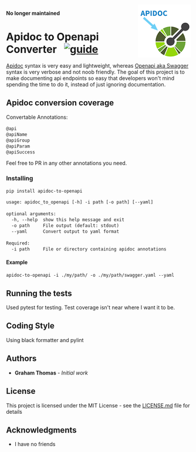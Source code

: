 <img src="docs/apidoc-to-openapi_144px.png" align="right" />

__No longer maintained__

# Apidoc to Openapi Converter &nbsp; [![guide](https://img.shields.io/pypi/v/apidoc-to-openapi)](https://github.com/grahammthomas/apidoc_to_openapi)

[Apidoc](http://apidocjs.com/) syntax is very easy and lightweight, whereas [Openapi aka Swagger](https://swagger.io/docs/specification/about/) syntax is very verbose and not noob friendly. The goal of this project is to make documenting api endpoints so easy that developers won't mind spending the time to do it, instead of just ignoring documentation.

## Apidoc conversion coverage

Convertable Annotations:

```
@api
@apiName
@apiGroup
@apiParam
@apiSuccess
```

Feel free to PR in any other annotations you need.

### Installing

```
pip install apidoc-to-openapi
```

```
usage: apidoc_to_openapi [-h] -i path [-o path] [--yaml]

optional arguments:
  -h, --help  show this help message and exit
  -o path     File output (default: stdout)
  --yaml      Convert output to yaml format

Required:
  -i path     File or directory containing apidoc annotations
```

#### Example

```
apidoc-to-openapi -i ./my/path/ -o ./my/path/swagger.yaml --yaml
```

## Running the tests

Used pytest for testing. Test coverage isn't near where I want it to be.

## Coding Style

Using black formatter and pylint

## Authors

- **Graham Thomas** - _Initial work_

## License

This project is licensed under the MIT License - see the [LICENSE.md](LICENSE.md) file for details

## Acknowledgments

- I have no friends

